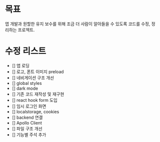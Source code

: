 # 목표

앱 개발과 원할한 유지 보수를 위해 조금 더 사람이 알아들을 수 있도록 코드를 수정, 정리하는 프로젝트.

# 수정 리스트

- [] 앱 로딩
- [] 로고, 폰트 이미지 preload
- [] 네비게이션 구조 개선
- [] global styles
- [] dark mode
- [] 기존 코드 재작성 및 재구현
- [] react hook form 도입
- [] 임시 로그인 화면
- [] localstorage, cookies
- [] backend 연결
- [] Apollo Client
- [] 파일 구조 개선
- [] 기능별 주석 추가
